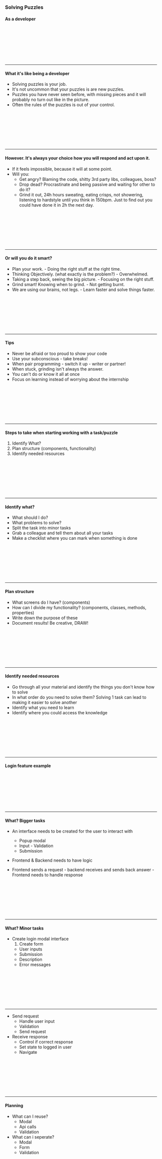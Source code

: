 ### Solving Puzzles
#### As a developer

&nbsp;

&nbsp;

&nbsp;

&nbsp;

---

#### What it's like being a developer

* Solving puzzles is your job.
* It's not uncommon that your puzzles is are new puzzles.
* Puzzles you have never seen before, with missing pieces and it will probably no turn out like in the picture.
* Often the rules of the puzzles is out of your control.

&nbsp;

&nbsp;

&nbsp;

&nbsp;

---


#### However. It's always your choice how you will respond and act upon it.

* If it feels impossible, because it will at some point.
* Will you:
  * Get angry? Blaming the code, shitty 3rd party libs, colleagues, boss?
  * Drop dead? Procrastinate and being passive and waiting for other to do it?
  * Grind it out, 24h hours sweating, eating crisps, not showering, listening to hardstyle until you think in 150bpm. Just to find out you could have done it in 2h the next day.

&nbsp;

&nbsp;

&nbsp;

&nbsp;

---


#### Or will you do it smart?

* Plan your work. - Doing the right stuff at the right time.
* Thinking Objectively. (what exactly is the problem?) - Overwhelmed.
* Taking a step back, seeing the big picture. - Focusing on the right stuff.
* Grind smart! Knowing when to grind. - Not getting burnt.
* We are using our brains, not legs. - Learn faster and solve things faster.

&nbsp;

&nbsp;

&nbsp;

&nbsp;

---

#### Tips

* Never be afraid or too proud to show your code
* Use your subconscious - take breaks!
* When pair programming - switch it up - writer or partner!
* When stuck, grinding isn't always the answer.
* You can't do or know it all at once
* Focus on learning instead of worrying about the internship

&nbsp;

&nbsp;

&nbsp;

&nbsp;

---

#### Steps to take when starting working with a task/puzzle

1. Identify What?
1. Plan structure (components, functionality)
1. Identify needed resources


&nbsp;

&nbsp;

&nbsp;

&nbsp;

---

#### Identify what?

* What should I do?
* What problems to solve?
* Split the task into minor tasks
* Grab a colleague and tell them about all your tasks
* Make a checklist where you can mark when something is done

&nbsp;

&nbsp;

&nbsp;

&nbsp;

---

#### Plan structure

* What screens do I have? (components)
* How can I divide my functionality? (components, classes, methods, properties)
* Write down the purpose of these
* Document results! Be creative, DRAW!

&nbsp;

&nbsp;

&nbsp;

&nbsp;

---

#### Identify needed resources

* Go through all your material and identify the things you don't know how to solve
* In what order do you need to solve them? Solving 1 task can lead to making it easier to solve another
* Identify what you need to learn
* Identify where you could access the knowledge

&nbsp;

&nbsp;

&nbsp;

&nbsp;

---

#### Login feature example

&nbsp;

&nbsp;

&nbsp;

&nbsp;

---

#### What? Bigger tasks
  
* An interface needs to be created for the user to interact with
  
  * Popup modal
  * Input -  Validation
  * Submission
* Frontend & Backend needs to have logic
* Frontend sends a request - backend receives and sends back answer - Frontend needs to handle response

&nbsp;

&nbsp;

&nbsp;

&nbsp;

---

  
#### What? Minor tasks
* Create login modal interface
  1. Create form
    * User inputs
    * Submission
    * Description
    * Error messages
  
&nbsp;

&nbsp;

&nbsp;

&nbsp;

---

* Send request
  * Handle user input
  * Validation
  * Send request
* Receive response
  * Control if correct response
  * Set state to logged in user
  * Navigate
  
&nbsp;

&nbsp;

&nbsp;

&nbsp;

---

#### Planning
  
* What can I reuse?    
  * Modal
  * Api calls
  * Validation
* What can i seperate?
  * Modal
  * Form
  * Validation

&nbsp;

&nbsp;

&nbsp;

&nbsp;

---

* What tasks is there in each component?
  * Login
  * Change user
  * Navigate

&nbsp;

&nbsp;

&nbsp;

&nbsp;

---

#### Identify needed resources
  
* Setting up a React project (Lectures, Examples, react.js, google, ask)
* Creating components (Lectures, Examples, react.js, google, ask)
* Rendering JSX in components (Lectures, Examples, react.js, google, ask)
* Handle user input events (OLD Lectures, Examples, react.js, google, ask)
* Validate user input (Lectures, Examples, react.js, google, ask)
* Send input to backend (OLD Lectures, Examples, react.js, google, ask)

&nbsp;

&nbsp;

&nbsp;

&nbsp;

---

  
#### Lectures aren't meant to only be looked at once, feedback to make the slides clearer is always appreciated.